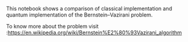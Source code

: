 This notebook shows a comparison of classical implementation and quantum implementation of the Bernstein–Vazirani problem.

To know more about the problem visit :https://en.wikipedia.org/wiki/Bernstein%E2%80%93Vazirani_algorithm
